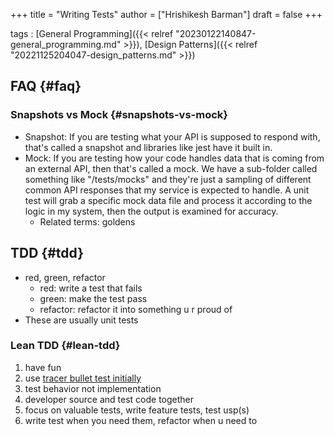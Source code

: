 +++
title = "Writing Tests"
author = ["Hrishikesh Barman"]
draft = false
+++

tags
: [General Programming]({{< relref "20230122140847-general_programming.md" >}}), [Design Patterns]({{< relref "20221125204047-design_patterns.md" >}})


## FAQ {#faq}


### Snapshots vs Mock {#snapshots-vs-mock}

-   Snapshot: If you are testing what your API is supposed to respond with, that's called a snapshot and libraries like jest have it built in.
-   Mock: If you are testing how your code handles data that is coming from an external API, then that's called a mock. We have a sub-folder called something like "/tests/mocks" and they're just a sampling of different common API responses that my service is expected to handle. A unit test will grab a specific mock data file and process it according to the logic in my system, then the output is examined for accuracy.
    -   Related terms: goldens


## TDD {#tdd}

-   red, green, refactor
    -   red: write a test that fails
    -   green: make the test pass
    -   refactor: refactor it into something u r proud of
-   These are usually unit tests


### Lean TDD {#lean-tdd}

1.  have fun
2.  use [tracer bullet test initially](https://stackoverflow.com/questions/4047335/tracer-bullets-vs-prototypes)
3.  test behavior not implementation
4.  developer source and test code together
5.  focus on valuable tests, write feature tests, test usp(s)
6.  write test when you need them, refactor when u need to
